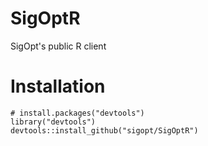 # SigOptR
SigOpt's public R client

# Installation

```
# install.packages("devtools")
library("devtools")
devtools::install_github("sigopt/SigOptR")
```

